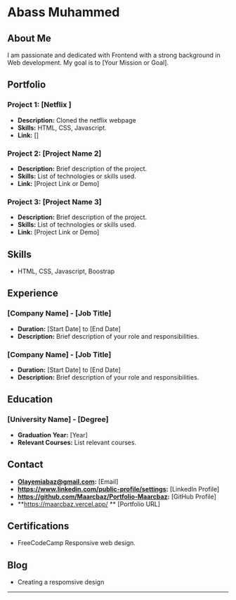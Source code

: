 # Abass Muhammed

## About Me
I am passionate and dedicated with Frontend with a strong background in Web development. My goal is to [Your Mission or Goal].

## Portfolio

### Project 1: [Netflix ]
- **Description:** Cloned the netflix webpage
- **Skills:** HTML, CSS, Javascript.
- **Link:** []

### Project 2: [Project Name 2]
- **Description:** Brief description of the project.
- **Skills:** List of technologies or skills used.
- **Link:** [Project Link or Demo]

### Project 3: [Project Name 3]
- **Description:** Brief description of the project.
- **Skills:** List of technologies or skills used.
- **Link:** [Project Link or Demo]

## Skills
- HTML, CSS, Javascript, Boostrap

## Experience
### [Company Name] - [Job Title]
- **Duration:** [Start Date] to [End Date]
- **Description:** Brief description of your role and responsibilities.

### [Company Name] - [Job Title]
- **Duration:** [Start Date] to [End Date]
- **Description:** Brief description of your role and responsibilities.

## Education
### [University Name] - [Degree]
- **Graduation Year:** [Year]
- **Relevant Courses:** List relevant courses.

## Contact
- **Olayemiabaz@gmail.com:** [Email]
- **https://www.linkedin.com/public-profile/settings:** [LinkedIn Profile]
- **https://github.com/Maarcbaz/Portfolio-Maarcbaz:** [GitHub Profile]
- **https://maarcbaz.vercel.app/ ** [Portfolio URL]

## Certifications
- FreeCodeCamp Responsive web design.


## Blog
- Creating a respomsive design
---

